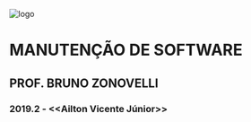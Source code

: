 ![logo](https://lh5.googleusercontent.com/-3EuOR5totxE/Tmebxe8s75I/AAAAAAAABrc/1mHQgYuYa64/s288/faculdade-universo.jpg)

# MANUTENÇÃO DE SOFTWARE
## PROF. BRUNO ZONOVELLI
### 2019.2 - <<**Ailton Vicente Júnior**>>